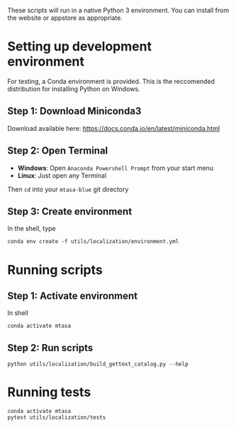 These scripts will run in a native Python 3 environment.  You can install from the website or appstore as appropriate.

# Setting up development environment
For testing, a Conda environment is provided.  This is the reccomended distribution for installing Python on Windows.

## Step 1: Download Miniconda3
Download available here: https://docs.conda.io/en/latest/miniconda.html

## Step 2: Open Terminal

- **Windows**: Open `Anaconda Powershell Prompt` from your start menu
- **Linux**: Just open any Terminal

Then `cd` into your `mtasa-blue` git directory

## Step 3: Create environment
In the shell, type 

`conda env create -f utils/localization/environment.yml`

# Running scripts

## Step 1: Activate environment
In shell

`conda activate mtasa`

## Step 2: Run scripts

`python utils/localization/build_gettext_catalog.py --help`

# Running tests
```
conda activate mtasa
pytest utils/localization/tests
```